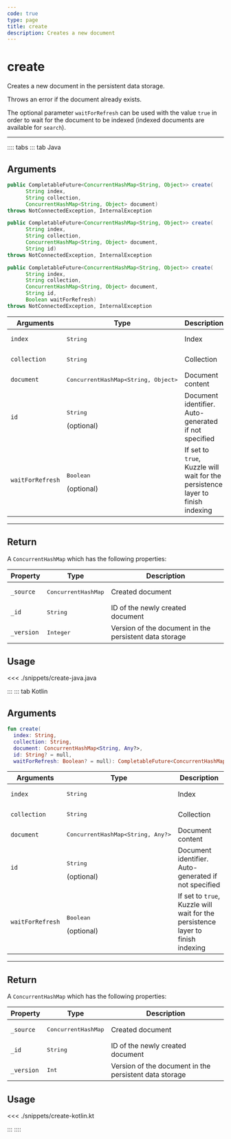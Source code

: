 ```yaml
---
code: true
type: page
title: create
description: Creates a new document
---
```


# create

Creates a new document in the persistent data storage.

Throws an error if the document already exists.

The optional parameter `waitForRefresh` can be used with the value `true` in order to wait for the document to be indexed (indexed documents are available for `search`).

---

:::: tabs
::: tab Java

## Arguments

```java
public CompletableFuture<ConcurrentHashMap<String, Object>> create(
      String index,
      String collection,
      ConcurrentHashMap<String, Object> document)
throws NotConnectedException, InternalException

public CompletableFuture<ConcurrentHashMap<String, Object>> create(
      String index,
      String collection,
      ConcurrentHashMap<String, Object> document,
      String id)
throws NotConnectedException, InternalException

public CompletableFuture<ConcurrentHashMap<String, Object>> create(
      String index,
      String collection,
      ConcurrentHashMap<String, Object> document,
      String id,
      Boolean waitForRefresh)
throws NotConnectedException, InternalException
```

| Arguments          | Type                                         | Description                       |
| ------------------ | -------------------------------------------- | --------------------------------- |
| `index`            | <pre>String</pre>                            | Index                             |
| `collection`       | <pre>String</pre>                            | Collection                        |
| `document`         | <pre>ConcurrentHashMap<String, Object></pre> | Document content |
| `id`               | <pre>String</pre> (optional)                 | Document identifier. Auto-generated if not specified              |
| `waitForRefresh`   | <pre>Boolean</pre> (optional)                | If set to `true`, Kuzzle will wait for the persistence layer to finish indexing|

---

## Return

A `ConcurrentHashMap` which has the following properties:

| Property     | Type                         | Description                      |
|------------- |----------------------------- |--------------------------------- |
| `_source`    | <pre>ConcurrentHashMap</pre> | Created document                 |
| `_id`        | <pre>String</pre>            | ID of the newly created document                       |
| `_version`   | <pre>Integer</pre>           | Version of the document in the persistent data storage |

## Usage

<<< ./snippets/create-java.java

:::
::: tab Kotlin

## Arguments

```kotlin
fun create(
  index: String,
  collection: String,
  document: ConcurrentHashMap<String, Any?>,
  id: String? = null,
  waitForRefresh: Boolean? = null): CompletableFuture<ConcurrentHashMap<String, Any?>>
```

| Arguments          | Type                                         | Description                       |
| ------------------ | -------------------------------------------- | --------------------------------- |
| `index`            | <pre>String</pre>                            | Index                             |
| `collection`       | <pre>String</pre>                            | Collection                        |
| `document`         | <pre>ConcurrentHashMap<String, Any?></pre> | Document content |
| `id`               | <pre>String</pre> (optional)                 | Document identifier. Auto-generated if not specified              |
| `waitForRefresh`   | <pre>Boolean</pre> (optional)                | If set to `true`, Kuzzle will wait for the persistence layer to finish indexing|

---

## Return

A `ConcurrentHashMap` which has the following properties:

| Property     | Type                         | Description                      |
|------------- |----------------------------- |--------------------------------- |
| `_source`    | <pre>ConcurrentHashMap</pre> | Created document                 |
| `_id`        | <pre>String</pre>            | ID of the newly created document                       |
| `_version`   | <pre>Int</pre>           | Version of the document in the persistent data storage |

## Usage

<<< ./snippets/create-kotlin.kt

:::
::::